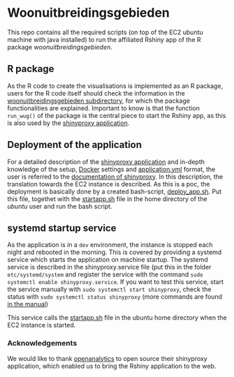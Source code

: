 
# Woonuitbreidingsgebieden 

This repo contains all the required scripts (on top of the EC2 ubuntu machine with java installed) to run the affiliated Rshiny app of the R package *woonuitbreidingsgebieden*.

## R package
As the R code to create the visualisations is implemented as an R package, users for the R code itself should check the information in the [woonuitbreidingsgebieden subdirectory](https://github.com/inbo/woonuitbreidingsgebieden/tree/master/woonuitbreidingsgebieden), for which the package functionalities are explained. Important to know is that the function `run_wug()` of the package is the central piece to start the Rshiny app, as this is also used by the [shinyproxy application](http://www.shinyproxy.io/). 

## Deployment of the application
For a detailed description of the [shinyproxy application](http://www.shinyproxy.io/) and in-depth knowledge of the setup, [Docker](https://github.com/inbo/woonuitbreidingsgebieden/blob/master/Dockerfile) settings and  [application.yml](https://github.com/inbo/woonuitbreidingsgebieden/blob/master/application.yml) format, the user is referred to the [documentation of shinyproxy]((http://www.shinyproxy.io/)). In this description, the translation towards the EC2 instance is described. As this is a poc, the deployment is basically done by a created bash-script, [deploy_app.sh](https://github.com/inbo/woonuitbreidingsgebieden/blob/master/systemd/deployapp.sh). Put this file, togethet with the [startapp.sh](https://github.com/inbo/woonuitbreidingsgebieden/blob/master/systemd/startapp.sh) file in the home directory of the *ubuntu* user and run the bash script. 

## systemd startup service
As the application is in a `dev` environment, the instance is stopped each night and rebooted in the morning. This is covered by providing a systemd service which starts the application on machine startup. The systemd service is described in the shinyproxy.service file (put this in the folder `etc/systemd/system` and register the service with the command `sudo systemctl enable shinyproxy.service`. If you want to test this service, start the service manually with `sudo systemctl start shinyproxy`, check the status with `sudo systemctl status shinyproxy` (more commands are found [in the manual](https://www.freedesktop.org/software/systemd/man/systemctl.html))

This service calls the [startapp.sh](https://github.com/inbo/woonuitbreidingsgebieden/blob/master/systemd/startapp.sh) file in the ubuntu home directory when the EC2 instance is started.

### Acknowledgements
We would like to thank [openanalytics](https://www.openanalytics.eu/) to open source their shinyproxy application, which enabled us to bring the Rshiny application to the web. 


